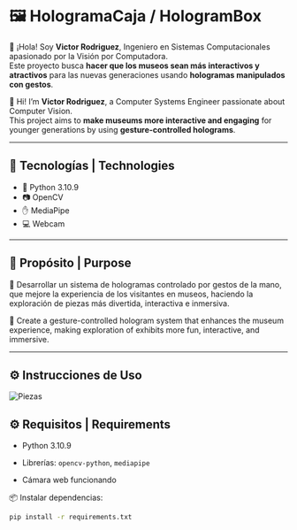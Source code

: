 # 🖼️ HologramaCaja / HologramBox

👋 ¡Hola! Soy **Victor Rodriguez**, Ingeniero en Sistemas Computacionales apasionado por la Visión por Computadora.  
Este proyecto busca **hacer que los museos sean más interactivos y atractivos** para las nuevas generaciones usando **hologramas manipulados con gestos**.

👋 Hi! I’m **Victor Rodriguez**, a Computer Systems Engineer passionate about Computer Vision.  
This project aims to **make museums more interactive and engaging** for younger generations by using **gesture-controlled holograms**.

---

## 🚀 Tecnologías | Technologies

- 🐍 Python 3.10.9  
- 📷 OpenCV  
- ✋ MediaPipe  
- 💻 Webcam

---

## 🎯 Propósito | Purpose

🎨 Desarrollar un sistema de hologramas controlado por gestos de la mano, que mejore la experiencia de los visitantes en museos, haciendo la exploración de piezas más divertida, interactiva e inmersiva.

🎨 Create a gesture-controlled hologram system that enhances the museum experience, making exploration of exhibits more fun, interactive, and immersive.

---
## ⚙️ Instrucciones de Uso
![Piezas](https://github.com/user-attachments/assets/ccfb2ef9-2333-4b39-bef8-741630186c5a)


## ⚙️ Requisitos | Requirements

- Python 3.10.9

- Librerías: `opencv-python`, `mediapipe`
- Cámara web funcionando

📦 Instalar dependencias:
```bash
pip install -r requirements.txt

